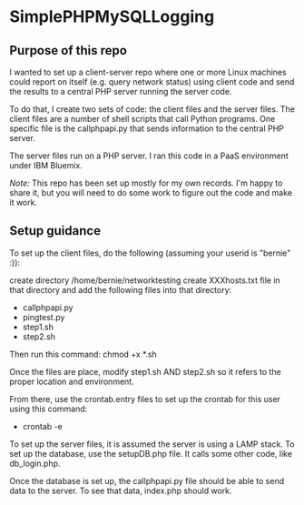 # SimplePHPMySQLLogging

## Purpose of this repo

I wanted to set up a client-server repo where one or more Linux machines could report on itself (e.g. query network status) using client code and send the results to a central PHP server running the server code.

To do that, I create two sets of code: the client files and the server files. The client files are a number of shell scripts that call Python programs. One specific file is the callphpapi.py that sends information to the central PHP server.

The server files run on a PHP server. I ran this code in a PaaS environment under IBM Bluemix.

_Note:_ This repo has been set up mostly for my own records. I'm happy to share it, but you will need to do some work to figure out the code and make it work.

## Setup guidance

To set up the client files, do the following (assuming your userid is "bernie" :)):

create directory /home/bernie/networktesting
create XXXhosts.txt file in that directory and add the following files into that directory:

* callphpapi.py
* pingtest.py
* step1.sh
* step2.sh

Then run this command: chmod +x *.sh

Once the files are place, modify step1.sh AND step2.sh so it refers to the proper location and environment.

From there, use the crontab.entry files to set up the crontab for this user using this command:
* crontab -e

To set up the server files, it is assumed the server is using a LAMP stack. To set up the database, use the setupDB.php file. It calls some other code, like db_login.php.

Once the database is set up, the callphpapi.py file should be able to send data to the server. To see that data, index.php should work.
